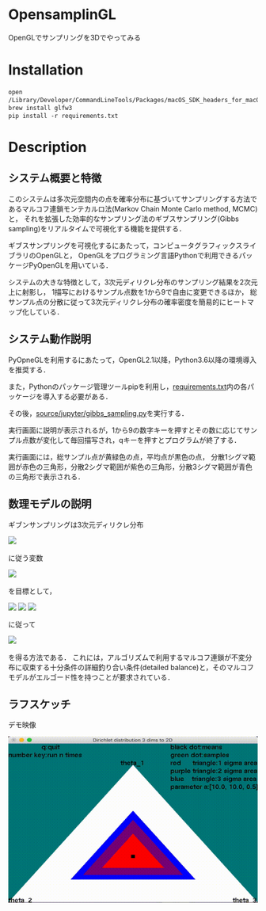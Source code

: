 # OpensamplinGL
OpenGLでサンプリングを3Dでやってみる


# Installation

```shell
open /Library/Developer/CommandLineTools/Packages/macOS_SDK_headers_for_macOS_10.14.pkg
brew install glfw3
pip install -r requirements.txt
```

# Description
## システム概要と特徴
このシステムは多次元空間内の点を確率分布に基づいてサンプリングする方法であるマルコフ連鎖モンテカルロ法(Markov Chain Monte Carlo method, MCMC)と，
それを拡張した効率的なサンプリング法のギブスサンプリング(Gibbs sampling)をリアルタイムで可視化する機能を提供する．

ギブスサンプリングを可視化するにあたって，コンピュータグラフィックスライブラリのOpenGLと，
OpenGLをプログラミング言語Pythonで利用できるパッケージPyOpenGLを用いている．

システムの大きな特徴として，3次元ディリクレ分布のサンプリング結果を2次元上に射影し，
1描写におけるサンプル点数を1から9で自由に変更できるほか，
総サンプル点の分散に従って3次元ディリクレ分布の確率密度を簡易的にヒートマップ化している．

## システム動作説明
PyOpneGLを利用するにあたって，OpenGL2.1以降，Python3.6以降の環境導入を推奨する．

また，Pythonのパッケージ管理ツールpipを利用し，[requirements.txt](./requirements.txt)内の各パッケージを導入する必要がある．

その後，[source/jupyter/gibbs_sampling.py](./source/jupyter/gibbs_sampling.py)を実行する．

実行画面に説明が表示されるが，1から9の数字キーを押すとその数に応じてサンプル点数が変化して毎回描写され，qキーを押すとプログラムが終了する．

実行画面には，総サンプル点が黄緑色の点，平均点が黒色の点，
分散1シグマ範囲が赤色の三角形，分散2シグマ範囲が紫色の三角形，分散3シグマ範囲が青色の三角形で表示される．

## 数理モデルの説明
ギブンサンプリングは3次元ディリクレ分布

<img src="https://latex.codecogs.com/gif.latex?{\rm&space;Dir}&space;\left(&space;\Theta&space;\middle|&space;{\bf&space;a}&space;\right)&space;=&space;\frac{&space;\Gamma&space;\left(&space;\sum_{k=1}^{3}&space;a_{k}&space;\right&space;)&space;}&space;{&space;\Pi_{k=1}^{3}&space;\Gamma&space;\left(&space;a_{k}&space;\right&space;)&space;}&space;\Pi_{k=1}^{3}&space;\theta_{k}^{a_{k}-1},&space;\quad&space;\theta_{k}&space;\ge&space;0,&space;\quad&space;\sum_{k=1}^{3}&space;\theta_{k}&space;=&space;1">

に従う変数

<img src="https://latex.codecogs.com/gif.latex?\Theta&space;&&space;\sim&space;&&space;p&space;\left(&space;\Theta&space;)&space;=&space;p&space;\left(&space;\theta_{1},&space;\theta_{2},&space;\theta_{3}&space;)">

を目標として，

<img src="https://latex.codecogs.com/gif.latex?\theta_{1}^{t&plus;1}&space;&&space;\sim&space;&&space;p&space;\left(&space;\theta_{1}&space;\middle|&space;\theta_{2}^{t},&space;\theta_{3}^{t}&space;\right&space;)">

<img src="https://latex.codecogs.com/gif.latex?\theta_{2}^{t&plus;1}&space;&&space;\sim&space;&&space;p&space;\left(&space;\theta_{2}&space;\middle|&space;\theta_{1}^{t&plus;1},&space;\theta_{3}^{t}&space;\right&space;)">

<img src="https://latex.codecogs.com/gif.latex?\theta_{3}^{t&plus;1}&space;&&space;\sim&space;&&space;p&space;\left(&space;\theta_{3}&space;\middle|&space;\theta_{1}^{t&plus;1},&space;\theta_{2}^{t&plus;1}&space;\right&space;)">

に従って

<img src="https://latex.codecogs.com/gif.latex?{\bf&space;\theta}^{t}">

を得る方法である．
これには，アルゴリズムで利用するマルコフ連鎖が不変分布に収束する十分条件の詳細釣り合い条件(detailed balance)と，そのマルコフモデルがエルゴード性を持つことが要求されている．


## ラフスケッチ
デモ映像

![alt](./image/gibbs_sampling.gif)
